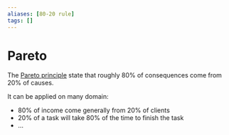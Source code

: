 ```yaml
---
aliases: [80-20 rule]
tags: []
---
```


# Pareto

The [Pareto principle](https://wikipedia.org/wiki/pareto_principle) state that roughly 80% of consequences come from 20% of causes.

It can be applied on many domain:
- 80% of income come generally from 20% of clients
- 20% of a task will take 80% of the time to finish the task
- …